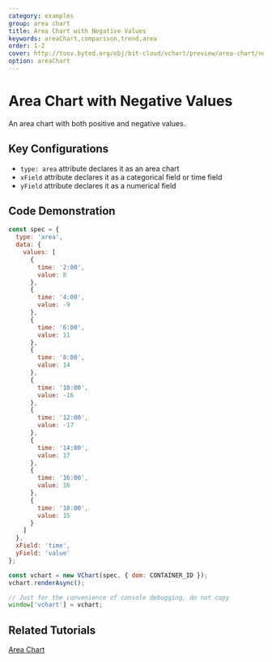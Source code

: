```yaml
---
category: examples
group: area chart
title: Area Chart with Negative Values
keywords: areaChart,comparison,trend,area
order: 1-2
cover: http://tosv.byted.org/obj/bit-cloud/vchart/preview/area-chart/negative-values-area.png
option: areaChart
---
```


# Area Chart with Negative Values

An area chart with both positive and negative values.

## Key Configurations

- `type: area` attribute declares it as an area chart
- `xField` attribute declares it as a categorical field or time field
- `yField` attribute declares it as a numerical field

## Code Demonstration

```javascript livedemo
const spec = {
  type: 'area',
  data: {
    values: [
      {
        time: '2:00',
        value: 8
      },
      {
        time: '4:00',
        value: -9
      },
      {
        time: '6:00',
        value: 11
      },
      {
        time: '8:00',
        value: 14
      },
      {
        time: '10:00',
        value: -16
      },
      {
        time: '12:00',
        value: -17
      },
      {
        time: '14:00',
        value: 17
      },
      {
        time: '16:00',
        value: 16
      },
      {
        time: '18:00',
        value: 15
      }
    ]
  },
  xField: 'time',
  yField: 'value'
};

const vchart = new VChart(spec, { dom: CONTAINER_ID });
vchart.renderAsync();

// Just for the convenience of console debugging, do not copy
window['vchart'] = vchart;
```

## Related Tutorials

[Area Chart](link)